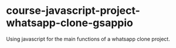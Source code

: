 # course-javascript-project-whatsapp-clone-gsappio
Using javascript for the main functions of a whatsapp clone project.
